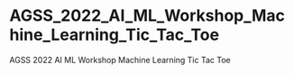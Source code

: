 # AGSS_2022_AI_ML_Workshop_Machine_Learning_Tic_Tac_Toe
AGSS 2022 AI ML Workshop Machine Learning Tic Tac Toe
